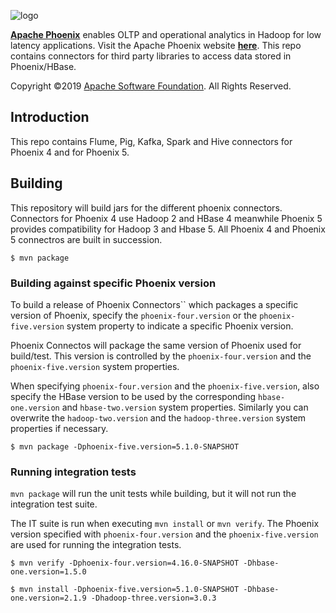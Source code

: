 <!--
Licensed to the Apache Software Foundation (ASF) under one or more
contributor license agreements.  See the NOTICE file distributed with
this work for additional information regarding copyright ownership.
The ASF licenses this file to You under the Apache License, Version 2.0
(the "License"); you may not use this file except in compliance with
the License.  You may obtain a copy of the License at

http://www.apache.org/licenses/LICENSE-2.0

Unless required by applicable law or agreed to in writing, software
distributed under the License is distributed on an "AS IS" BASIS,
WITHOUT WARRANTIES OR CONDITIONS OF ANY KIND, either express or implied.
See the License for the specific language governing permissions and
limitations under the License.
-->

![logo](https://phoenix.apache.org/images/phoenix-logo-small.png)

<b>[Apache Phoenix](http://phoenix.apache.org/)</b> enables OLTP and operational analytics in Hadoop for low latency applications. Visit the Apache Phoenix website <b>[here](http://phoenix.apache.org/)</b>. This repo contains connectors for third party libraries to access data stored in Phoenix/HBase. 

Copyright ©2019 [Apache Software Foundation](http://www.apache.org/). All Rights Reserved. 

## Introduction
This repo contains Flume, Pig, Kafka, Spark and Hive connectors for Phoenix 4 and for Phoenix 5.


## Building

This repository will build jars for the different phoenix connectors.
Connectors for Phoenix 4 use Hadoop 2 and HBase 4 meanwhile Phoenix 5 provides compatibility for Hadoop 3 and Hbase 5.
All Phoenix 4 and Phoenix 5 connectros are built in succession.

```
$ mvn package
```

### Building against specific Phoenix version
To build a release of Phoenix Connectors`` which packages a specific version of Phoenix, specify the `phoenix-four.version` or the `phoenix-five.version` system property to indicate a specific Phoenix version.

Phoenix Connectos will package the same version of Phoenix used for build/test. This version is controlled by the
`phoenix-four.version` and the `phoenix-five.version` system properties.

When specifying `phoenix-four.version` and the `phoenix-five.version`, also specify the HBase version to be used
by the corresponding `hbase-one.version` and `hbase-two.version` system properties.
Similarly you can overwrite the `hadoop-two.version` and the `hadoop-three.version` system properties if necessary.

```
$ mvn package -Dphoenix-five.version=5.1.0-SNAPSHOT
```

### Running integration tests

`mvn package` will run the unit tests while building, but it will not run the integration test suite.

The IT suite is run when executing `mvn install` or `mvn verify`. The Phoenix version specified
with `phoenix-four.version` and the `phoenix-five.version` are used for running the integration tests.

```
$ mvn verify -Dphoenix-four.version=4.16.0-SNAPSHOT -Dhbase-one.version=1.5.0
```
```
$ mvn install -Dphoenix-five.version=5.1.0-SNAPSHOT -Dhbase-one.version=2.1.9 -Dhadoop-three.version=3.0.3
```